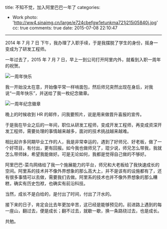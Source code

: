 title: 不知不觉，加入阿里巴巴一年了
categories:
  - Work
photo: 'http://ww4.sinaimg.cn/large/e724cbefgw1etunkma721j215i05840j.jpg'
cc: true
comments: true
date: 2015-07-08 22:10:47
---


<!-- > 广告：阿里巴巴 2015 年秋季校招内推开始了，欢迎 2016 年毕业的同学~感兴趣的同学可以发简历到 [jiabang.pjb@alibaba-inc.com](mailto:jiabang.pjb@alibaba-inc.com) -->

2014 年 7 月 7 日 下午，我办理了入职手续，于是我摆脱了学生的身份，摇身一变成为了研发工程师。

一年过去了，2015 年 7 月 7 日，早上一到公司打开阿里内外，就看到入职一周年的祝贺。

<!-- more -->

![一周年快乐](http://ww1.sinaimg.cn/large/e724cbefgw1etuneoh8hjj21kw0uqjw6.jpg)

我一开始没太在意，开始像平常一样啃面包，然后师兄突然出现在身后，对我说“一周年快乐”，并送给了我一枚纪念徽章。

![一周年纪念徽章](http://ww1.sinaimg.cn/bmiddle/e724cbefgw1etuo7xew2qj21kw1kwx1k.jpg)

<!-- 当年师兄在阿里三周年的时候，大老板给了他一个“真棒玉坠”，然后我们小团队一起合影留念。 -->

晚上的时候收到 HR 的邮件，问我要照片，说是用来做晋升喜报的宣传。

于是我在毕业之后的一年间，职位从研发工程师，变成开发工程师，再变成资深开发工程师，需要处理的事情越来越多，面对的技术挑战越来越难。

相比起许多同期毕业工作的人，我是非常幸运的，遇到了好师兄、好老板，做了一个好项目，有付出，更有回报。如今我也做师兄了，琨少说，师兄怎么带我，我就怎么带师妹，希望我能做好。可是无论如何，我都是觉得自己做的不够好。

阿里巴巴-菜鸟网络给了我一个施展能力的平台，师兄和大老板给了我快速成长的空间。阿里系的技术并不像外界想象的那么高大上，并不是该有的设施都有了，还有很多事情可以去做，需要我们去做。阿里系的技术也并不像外界想象的那么糟糕，确实有历史包袱，也确实有前沿科技。

当然，成长不是白给的，是付出了时间，付出了汗水的。

接下来的日子，肯定会比去年更加辛苦，这已经是能够预见的。前进路上遇到的每一座山，翻过去，便是成长；翻不过去，就歇一歇，换一条路绕过去，也是成长。

共勉。

